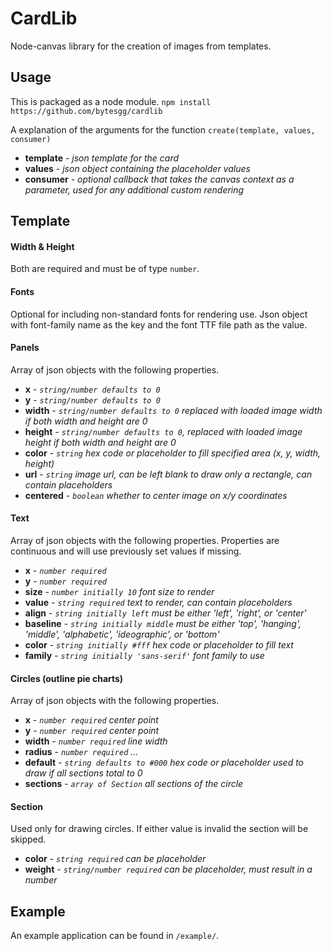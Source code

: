 # CardLib
Node-canvas library for the creation of images from templates.

## Usage
This is packaged as a node module.
`npm install https://github.com/bytesgg/cardlib`

A explanation of the arguments for the function `create(template, values, consumer)`

- **template** - *json template for the card*
- **values** - *json object containing the placeholder values*
- **consumer** - *optional callback that takes the canvas context as a parameter, used for any additional custom rendering*

## Template

#### Width & Height
Both are required and must be of type `number`.

#### Fonts
Optional for including non-standard fonts for rendering use.
Json object with font-family name as the key and the font TTF file path as the value.

#### Panels
Array of json objects with the following properties.

- **x** - *`string/number defaults to 0`*
- **y** - *`string/number defaults to 0`*
- **width** - *`string/number defaults to 0` replaced with loaded image width if both width and height are 0*
- **height** - *`string/number defaults to 0`, replaced with loaded image height if both width and height are 0*
- **color** - *`string` hex code or placeholder to fill specified area (x, y, width, height)*
- **url** - *`string` image url, can be left blank to draw only a rectangle, can contain placeholders*
- **centered** - *`boolean` whether to center image on x/y coordinates*

#### Text
Array of json objects with the following properties.
Properties are continuous and will use previously set values if missing.

- **x** - *`number required`*
- **y** - *`number required`*
- **size** - *`number initially 10` font size to render*
- **value** - *`string required` text to render, can contain placeholders*
- **align** - *`string initially left` must be either 'left', 'right', or 'center'*
- **baseline** - *`string initially middle` must be either 'top', 'hanging', 'middle', 'alphabetic', 'ideographic', or 'bottom'*
- **color** - *`string initially #fff` hex code or placeholder to fill text*
- **family** - *`string initially 'sans-serif'` font family to use*

#### Circles (outline pie charts)
Array of json objects with the following properties.

- **x** - *`number required` center point*
- **y** - *`number required` center point*
- **width** - *`number required` line width*
- **radius** - *`number required` ...*
- **default** - *`string defaults to #000` hex code or placeholder used to draw if all sections total to 0*
- **sections** - *`array of Section` all sections of the circle*

#### Section
Used only for drawing circles.
If either value is invalid the section will be skipped.

- **color** - *`string required` can be placeholder*
- **weight** - *`string/number required` can be placeholder, must result in a number*

## Example
An example application can be found in `/example/`.
